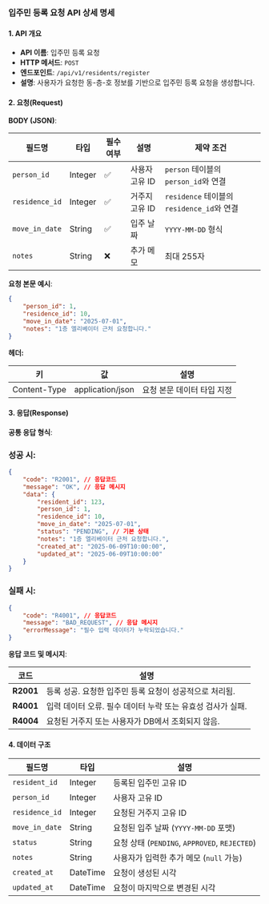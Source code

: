 ### 입주민 등록 요청 API 상세 명세
#### **1. API 개요**
- **API 이름**: 입주민 등록 요청
- **HTTP 메서드**: `POST`
- **엔드포인트**: `/api/v1/residents/register`
- **설명**: 사용자가 요청한 동-층-호 정보를 기반으로 입주민 등록 요청을 생성합니다.

#### **2. 요청(Request)**
**BODY (JSON)**:

| **필드명** | **타입** | **필수 여부** | **설명** | **제약 조건** |
| --- | --- | --- | --- | --- |
| `person_id` | Integer | ✅ | 사용자 고유 ID | `person` 테이블의 `person_id`와 연결 |
| `residence_id` | Integer | ✅ | 거주지 고유 ID | `residence` 테이블의 `residence_id`와 연결 |
| `move_in_date` | String | ✅ | 입주 날짜 | `YYYY-MM-DD` 형식 |
| `notes` | String | ❌ | 추가 메모 | 최대 255자 |
**요청 본문 예시**:
``` json
{
    "person_id": 1,
    "residence_id": 10,
    "move_in_date": "2025-07-01",
    "notes": "1층 엘리베이터 근처 요청합니다."
}
```
**헤더:**

| **키** | **값** | **설명** |
| --- | --- | --- |
| Content-Type | application/json | 요청 본문 데이터 타입 지정 |
#### **3. 응답(Response)**
**공통 응답 형식**:
### 성공 시:
``` json
{
    "code": "R2001", // 응답코드
    "message": "OK", // 응답 메시지
    "data": {
        "resident_id": 123,
        "person_id": 1,
        "residence_id": 10,
        "move_in_date": "2025-07-01",
        "status": "PENDING", // 기본 상태
        "notes": "1층 엘리베이터 근처 요청합니다.",
        "created_at": "2025-06-09T10:00:00",
        "updated_at": "2025-06-09T10:00:00"
    }
}
```
### 실패 시:
``` json
{
    "code": "R4001", // 응답코드
    "message": "BAD_REQUEST", // 응답 메시지
    "errorMessage": "필수 입력 데이터가 누락되었습니다."
}
```
**응답 코드 및 메시지**:

| **코드** | **설명** |
| --- | --- |
| **R2001** | 등록 성공. 요청한 입주민 등록 요청이 성공적으로 처리됨. |
| **R4001** | 입력 데이터 오류. 필수 데이터 누락 또는 유효성 검사가 실패. |
| **R4004** | 요청된 거주지 또는 사용자가 DB에서 조회되지 않음. |
#### **4. 데이터 구조**

| **필드명** | **타입** | **설명** |
| --- | --- | --- |
| `resident_id` | Integer | 등록된 입주민 고유 ID |
| `person_id` | Integer | 사용자 고유 ID |
| `residence_id` | Integer | 요청된 거주지 고유 ID |
| `move_in_date` | String | 요청된 입주 날짜 (`YYYY-MM-DD` 포맷) |
| `status` | String | 요청 상태 (`PENDING`, `APPROVED`, `REJECTED`) |
| `notes` | String | 사용자가 입력한 추가 메모 (`null` 가능) |
| `created_at` | DateTime | 요청이 생성된 시각 |
| `updated_at` | DateTime | 요청이 마지막으로 변경된 시각 |
